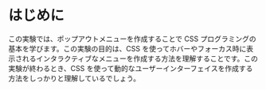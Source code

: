 # はじめに

この実験では、ポップアウトメニューを作成することで CSS プログラミングの基本を学びます。この実験の目的は、CSS を使ってホバーやフォーカス時に表示されるインタラクティブなメニューを作成する方法を理解することです。この実験が終わるとき、CSS を使って動的なユーザーインターフェイスを作成する方法をしっかりと理解しているでしょう。
